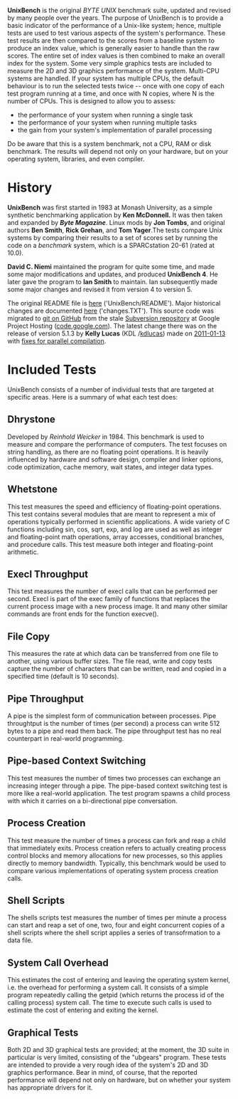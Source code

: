 **UnixBench** is the original _BYTE UNIX_ benchmark suite, updated and revised by many people over the years. The purpose of UnixBench is to provide a basic indicator of the performance of a Unix-like system; hence, multiple tests are used to test various aspects of the system's performance. These test results are then compared to the scores from a baseline system to produce an index value, which is generally easier to handle than the raw scores. The entire set of index values is then combined to make an overall index for the system. Some very simple graphics tests are included to measure the 2D and 3D graphics performance of the system. Multi-CPU systems are handled. If your system has multiple CPUs, the default behaviour is to run the selected tests twice -- once with one copy of each test program running at a time, and once with N copies, where N is the number of CPUs. This is designed to allow you to assess:

  * the performance of your system when running a single task 
  * the performance of your system when running multiple tasks 
  * the gain from your system's implementation of parallel processing

Do be aware that this is a system benchmark, not a CPU, RAM or disk benchmark.
The results will depend not only on your hardware, but on your operating
system, libraries, and even compiler.

# History
**UnixBench** was first started in 1983 at Monash University, as a simple synthetic benchmarking application by **Ken McDonnell.** It was then taken and expanded by **_Byte Magazine_**. Linux mods by **Jon Tombs**, and original authors **Ben Smith**, **Rick Grehan**, and **Tom Yager**.The tests compare Unix systems by comparing their results to a set of scores set by running the code on a _benchmark_ system, which is a SPARCstation 20-61 (rated at 10.0).

**David C. Niemi** maintained the program for quite some time, and made some major modifications and updates, and produced **UnixBench 4**. He later gave the program to **Ian Smith** to maintain. Ian subsequently made some major changes and revised it from version 4 to version 5.

The original README file is [here](https://github.com/FilipinOTech/UnixBench/blob/master/UnixBench/README) ('UnixBench/README').  Major historical changes are documented [here](https://github.com/FilipinOTech/UnixBench/blob/master/changes.TXT) ('changes.TXT').  This source code was migrated to [git on GitHub](https://github.com/FilipinOTech/UnixBench) from the stale [Subversion repository](http://byte-unixbench.googlecode.com/) at Google Project Hosting ([code.google.com](http://code.google.com/projecthosting/)).  The latest change there was on the release of version 5.1.3 by **Kelly Lucas** (KDL /[kdlucas](https://github.com/kdlucas)) made on [2011-01-13](https://github.com/FilipinOTech/UnixBench/commit/be4323448e157b42037baeec1ff054366ed0e364) with [fixes for parallel compilation](https://github.com/FilipinOTech/UnixBench/commit/56b7002bed78b7b5191788999b289722420e01bd).

# Included Tests
UnixBench consists of a number of individual tests that are targeted at
specific areas. Here is a summary of what each test does:

## Dhrystone
Developed by _Reinhold Weicker_ in 1984. This benchmark is used to measure and
compare the performance of computers. The test focuses on string handling, as
there are no floating point operations. It is heavily influenced by hardware
and software design, compiler and linker options, code optimization, cache
memory, wait states, and integer data types.

## Whetstone
This test measures the speed and efficiency of floating-point operations. This
test contains several modules that are meant to represent a mix of operations
typically performed in scientific applications. A wide variety of C functions
including sin, cos, sqrt, exp, and log are used as well as integer and
floating-point math operations, array accesses, conditional branches, and
procedure calls. This test measure both integer and floating-point arithmetic.

## Execl Throughput
This test measures the number of execl calls that can be performed per second.
Execl is part of the exec family of functions that replaces the current
process image with a new process image. It and many other similar commands are
front ends for the function execve().

## File Copy
This measures the rate at which data can be transferred from one file to
another, using various buffer sizes. The file read, write and copy tests
capture the number of characters that can be written, read and copied in a
specified time (default is 10 seconds).

## Pipe Throughput
A pipe is the simplest form of communication between processes. Pipe
throughtput is the number of times (per second) a process can write 512 bytes
to a pipe and read them back. The pipe throughput test has no real counterpart
in real-world programming.

## Pipe-based Context Switching
This test measures the number of times two processes can exchange an
increasing integer through a pipe. The pipe-based context switching test is
more like a real-world application. The test program spawns a child process
with which it carries on a bi-directional pipe conversation.

## Process Creation
This test measure the number of times a process can fork and reap a child that
immediately exits. Process creation refers to actually creating process
control blocks and memory allocations for new processes, so this applies
directly to memory bandwidth. Typically, this benchmark would be used to
compare various implementations of operating system process creation calls.

## Shell Scripts
The shells scripts test measures the number of times per minute a process can
start and reap a set of one, two, four and eight concurrent copies of a shell
scripts where the shell script applies a series of transofrmation to a data
file.

## System Call Overhead
This estimates the cost of entering and leaving the operating system kernel,
i.e. the overhead for performing a system call. It consists of a simple
program repeatedly calling the getpid (which returns the process id of the
calling process) system call. The time to execute such calls is used to
estimate the cost of entering and exiting the kernel.

## Graphical Tests
Both 2D and 3D graphical tests are provided; at the moment, the 3D suite in
particular is very limited, consisting of the "ubgears" program. These tests
are intended to provide a very rough idea of the system's 2D and 3D graphics
performance. Bear in mind, of course, that the reported performance will
depend not only on hardware, but on whether your system has appropriate
drivers for it.

